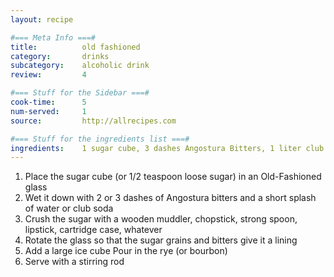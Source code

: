 ```yaml
---
layout: recipe

#=== Meta Info ===#
title: 			old fashioned
category:		drinks
subcategory:	alcoholic drink
review:			4

#=== Stuff for the Sidebar ===#
cook-time:		5
num-served:		1
source:			http://allrecipes.com

#=== Stuff for the ingredients list ===#
ingredients:	1 sugar cube, 3 dashes Angostura Bitters, 1 liter club soda, 2 ounces rye whiskey, 1 old-fashioned glass
---
```


1. Place the sugar cube (or 1/2 teaspoon loose sugar) in an Old-Fashioned glass
2. Wet it down with 2 or 3 dashes of Angostura bitters and a short splash of water or club soda
3. Crush the sugar with a wooden muddler, chopstick, strong spoon, lipstick, cartridge case, whatever
4. Rotate the glass so that the sugar grains and bitters give it a lining
5. Add a large ice cube
Pour in the rye (or bourbon)
6. Serve with a stirring rod